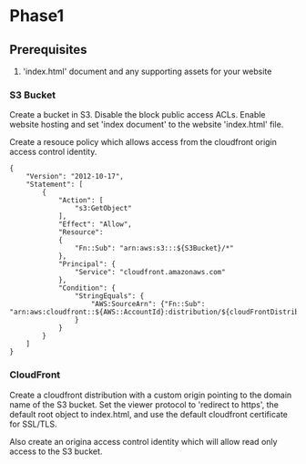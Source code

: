 # Phase1

## Prerequisites

1. 'index.html' document and any supporting assets for your website

### S3 Bucket
Create a bucket in S3. Disable the block public access ACLs. Enable website hosting and set 'index document' to the website 'index.html' file.

Create a resouce policy which allows access from the cloudfront origin access control identity.
```
{
    "Version": "2012-10-17",
    "Statement": [
        {
            "Action": [
                "s3:GetObject"
            ],
            "Effect": "Allow",
            "Resource":
            {
                "Fn::Sub": "arn:aws:s3:::${S3Bucket}/*"
            },
            "Principal": {
                "Service": "cloudfront.amazonaws.com"
            },
            "Condition": {
                "StringEquals": {
                    "AWS:SourceArn": {"Fn::Sub": "arn:aws:cloudfront::${AWS::AccountId}:distribution/${cloudFrontDistribution}"}
                }
            }
        }
    ]
}
```
### CloudFront
Create a cloudfront distribution with a custom origin pointing to the domain name of the S3 bucket. Set the viewer protocol to 'redirect to https', the default root object to index.html, and use the default cloudfront certificate for SSL/TLS.

Also  create an origina access control identity which will allow read only access to the S3 bucket.
